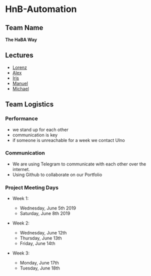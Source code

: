 # HnB-Automation

## Team Name
**The HaBA Way**

## Lectures
 - [Lorenz](https://github.com/AdaLollA/HnB-Automation/tree/develop/1%20-%20Lecture/Lecture%20Lorenz)
 - [Alex](https://github.com/AdaLollA/HnB-Automation/tree/develop/1%20-%20Lecture/Lecture%20Alexander)
 - [Iris](https://github.com/AdaLollA/HnB-Automation/tree/develop/1%20-%20Lecture/Lecture%20Iris)
 - [Manuel](https://github.com/AdaLollA/HnB-Automation/tree/develop/1%20-%20Lecture/Lecture%20Manuel)
 - [Michael](https://github.com/AdaLollA/HnB-Automation/tree/develop/1%20-%20Lecture/Lecture%20Michael)

## Team Logistics

### Performance
- we stand up for each other
- communication is key
- if someone is unreachable for a week we contact Ulno

### Communication
- We are using Telegram to communicate with each other over the internet.
- Using Github to collaborate on our Portfolio


### Project Meeting Days
- Week 1:
	-  Wednesday, June 5th 2019
	-  Saturday, June 8th 2019

- Week 2:
	- Wednesday, June 12th
	- Thursday, June 13th
	- Friday, June 14th

- Week 3:
	- Monday, June 17th
	- Tuesday, June 18th
